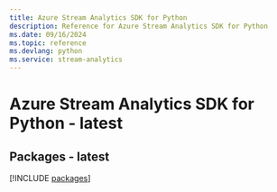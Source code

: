 ```yaml
---
title: Azure Stream Analytics SDK for Python
description: Reference for Azure Stream Analytics SDK for Python
ms.date: 09/16/2024
ms.topic: reference
ms.devlang: python
ms.service: stream-analytics
---
```

# Azure Stream Analytics SDK for Python - latest
## Packages - latest
[!INCLUDE [packages](stream-analytics-index.md)]